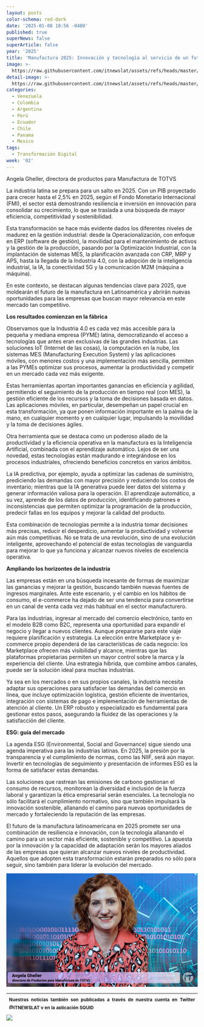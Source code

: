 ```yaml
---
layout: posts
color-schema: red-dark
date: '2025-01-08 10:56 -0400'
published: true
superNews: false
superArticle: false
year: '2025'
title: 'Manufactura 2025: Innovación y tecnología al servicio de un futuro competitivo'
image: >-
  https://raw.githubusercontent.com/itnewslat/assets/refs/heads/master/img/540x320/Angela-Gheller-p.jpg
detail-image: >-
  https://raw.githubusercontent.com/itnewslat/assets/refs/heads/master/img/1024x680/Angela-Gheller-g.jpg
categories:
  - Venezuela
  - Colombia
  - Argentina
  - Perú
  - Ecuador
  - Chile
  - Panama
  - Mexico
tags:
  - Transformación Digital
week: '02'
---
```

Angela Gheller, directora de productos para Manufactura de TOTVS

La industria latina se prepara para un salto en 2025. Con un PIB proyectado para crecer hasta el 2,5% en 2025, según el Fondo Monetario Internacional (FMI), el sector está demostrando resiliencia e inversión en innovación para consolidar su crecimiento, lo que se traslada a una búsqueda de mayor eficiencia, competitividad y sostenibilidad.

Esta transformación se hace más evidente dados los diferentes niveles de madurez en la gestión industrial: desde la Operacionalización, con enfoque en ERP (software de gestión), la movilidad para el mantenimiento de activos y la gestión de la producción, pasando por la Optimización Industrial, con la implantación de sistemas MES, la planificación avanzada con CRP, MRP y APS, hasta la llegada de la Industria 4.0, con la adopción de la inteligencia industrial, la IA, la conectividad 5G y la comunicación M2M (máquina a máquina).

En este contexto, se destacan algunas tendencias clave para 2025, que moldearán el futuro de la manufactura en Latinoamérica y abrirán nuevas oportunidades para las empresas que buscan mayor relevancia en este mercado tan competitivo.

**Los resultados comienzan en la fábrica**

Observamos que la Industria 4.0 es cada vez más accesible para la pequeña y mediana empresa (PYME) latina, democratizando el acceso a tecnologías que antes eran exclusivas de las grandes industrias. Las soluciones IoT (Internet de las cosas), la computación en la nube, los sistemas MES (Manufacturing Execution System) y las aplicaciones móviles, con menores costos y una implementación más sencilla, permiten a las PYMEs optimizar sus procesos, aumentar la productividad y competir en un mercado cada vez más exigente.

Estas herramientas aportan importantes ganancias en eficiencia y agilidad, permitiendo el seguimiento de la producción en tiempo real (con MES), la gestión eficiente de los recursos y la toma de decisiones basada en datos. Las aplicaciones móviles, en particular, desempeñan un papel crucial en esta transformación, ya que ponen información importante en la palma de la mano, en cualquier momento y en cualquier lugar, impulsando la movilidad y la toma de decisiones ágiles.

Otra herramienta que se destaca como un poderoso aliado de la productividad y la eficiencia operativa en la manufactura es la Inteligencia Artificial, combinada con el aprendizaje automático. Lejos de ser una novedad, estas tecnologías están madurando e integrándose en los procesos industriales, ofreciendo beneficios concretos en varios ámbitos.

La IA predictiva, por ejemplo, ayuda a optimizar las cadenas de suministro, prediciendo las demandas con mayor precisión y reduciendo los costos de inventario; mientras que la IA generativa puede leer datos del sistema y generar información valiosa para la operación. El aprendizaje automático, a su vez, aprende de los datos de producción, identificando patrones e inconsistencias que permiten optimizar la programación de la producción, predecir fallas en los equipos y mejorar la calidad del producto.

Esta combinación de tecnologías permite a la industria tomar decisiones más precisas, reducir el desperdicio, aumentar la productividad y volverse aún más competitivas. No se trata de una revolución, sino de una evolución inteligente, aprovechando el potencial de estas tecnologías de vanguardia para mejorar lo que ya funciona y alcanzar nuevos niveles de excelencia operativa.

**Ampliando los horizontes de la industria**

Las empresas están en una búsqueda incesante de formas de maximizar las ganancias y mejorar la gestión, buscando también nuevas fuentes de ingresos marginales. Ante este escenario, y el cambio en los hábitos de consumo, el e-commerce ha dejado de ser una tendencia para convertirse en un canal de venta cada vez más habitual en el sector manufacturero.

Para las industrias, ingresar al mercado del comercio electrónico, tanto en el modelo B2B como B2C, representa una oportunidad para expandir el negocio y llegar a nuevos clientes. Aunque prepararse para este viaje requiere planificación y estrategia. La elección entre Marketplace y e-commerce propio dependerá de las características de cada negocio: los Marketplace ofrecen más visibilidad y alcance, mientras que las plataformas propietarias permiten un mayor control sobre la marca y la experiencia del cliente. Una estrategia híbrida, que combine ambos canales, puede ser la solución ideal para muchas industrias.

Ya sea en los mercados o en sus propios canales, la industria necesita adaptar sus operaciones para satisfacer las demandas del comercio en línea, que incluye optimización logística, gestión eficiente de inventarios, integración con sistemas de pago e implementación de herramientas de atención al cliente. Un ERP robusto y especializado es fundamental para gestionar estos pasos, asegurando la fluidez de las operaciones y la satisfacción del cliente.

**ESG: guía del mercado**

La agenda ESG (Environmental, Social and Governance) sigue siendo una agenda imperativa para las industrias latinas. En 2025, la presión por la transparencia y el cumplimiento de normas, como las NIIF, será aún mayor. Invertir en tecnologías de seguimiento y presentación de informes ESG es la forma de satisfacer estas demandas.

Las soluciones que rastrean las emisiones de carbono gestionan el consumo de recursos, monitorean la diversidad e inclusión de la fuerza laboral y garantizan la ética empresarial serán esenciales. La tecnología no sólo facilitará el cumplimiento normativo, sino que también impulsará la innovación sostenible, allanando el camino para nuevas oportunidades de mercado y fortaleciendo la reputación de las empresas.

El futuro de la manufactura latinoamericana en 2025 promete ser una combinación de resiliencia e innovación, con la tecnología allanando el camino para un sector más eficiente, sostenible y competitivo. La apuesta por la innovación y la capacidad de adaptación serán los mayores aliados de las empresas que quieran alcanzar nuevos niveles de productividad. Aquellos que adopten esta transformación estarán preparados no sólo para seguir, sino también para liderar la evolución del mercado.

![](https://raw.githubusercontent.com/itnewslat/assets/refs/heads/master/img/540x320/Angela-Gheller-p.jpg)

<table style="height: 42px;" width="569">
<tbody>
<tr>
<td style="text-align: justify;"><sub><strong>Nuestras noticias también son publicadas a través de nuestra cuenta en Twitter <a href="https://twitter.com/itnewslat?lang=es">@ITNEWSLAT</a> y en la aplicación <a href="https://squidapp.co/en/">SQUID</a></strong></sub></td>
</tr>
</tbody>
</table>

<img src="https://tracker.metricool.com/c3po.jpg?hash=56f88a41e39ab42c063cc51676587a04"/>